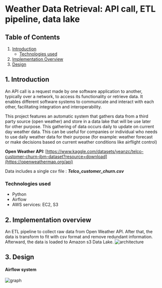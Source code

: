 

# Weather Data Retrieval: API call, ETL pipeline, data lake

## Table of Contents
1. [Introduction](#1-introduction)
   - [Technologies used](#technologies-used)
3. [Implementation Overview](#2-implementation-overview)
4. [Design](#3-design)

## 1. Introduction 
An API call is a request made by one software application to another, typically over a network, to access its functionality or retrieve data. It enables different software systems to communicate and interact with each other, facilitating integration and interoperability.

This project features an automatic system that gathers data from a third party source (open weather) and store in a data lake that will be use later for other purpose. This gathering of data occurs daily to update on current day weather data. This can be useful for companies or individual who needs to use daily weather data for their purpose (for example: weather forecast or make decisions based on current weather conditions like airflight control)

<b>Open Weather API: </b> [https://www.kaggle.com/datasets/yeanzc/telco-customer-churn-ibm-dataset?resource=download](https://openweathermap.org/api)

Data includes a single csv file : <b> <i> Telco_customer_churn.csv </i> </b>

### Technologies used
- Python
- Airflow
- AWS services: EC2, S3

## 2. Implementation overview 
An ETL pipeline to collect raw data from Open Weather API. After that, the data is transform to fit with csv format and remove redundant information. Afterward, the data is loaded to Amazon s3 Data Lake.
![architecture](https://github.com/minWang916/weatherDataRetrieval/assets/116493016/1eaeef81-7168-44a5-ba58-fd7242811d4e)





## 3. Design 

#### Airflow system
![graph](https://github.com/minWang916/weatherDataRetrieval/assets/116493016/b27a011e-ece6-48c7-8dce-5ee1d4b36e29)






